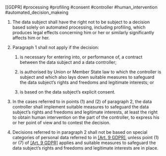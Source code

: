 [[GDPR] #processing  #profiling  #consent #controller #human_intervention #automated_decision_makeing

1. The data subject shall have the right not to be subject to a decision based solely on automated processing, including profiling, which produces legal effects concerning him or her or similarly significantly affects him or her.

2. Paragraph 1 shall not apply if the decision:

	
	1. is necessary for entering into, or performance of, a contract between the data subject and a data controller;
	
	2. is authorised by Union or Member State law to which the controller is subject and which also lays down suitable measures to safeguard the data subject’s rights and freedoms and legitimate interests; or
	
	3. is based on the data subject’s explicit consent.


2. In the cases referred to in points (1) and (2) of paragraph 2, the data controller shall implement suitable measures to safeguard the data subject’s rights and freedoms and legitimate interests, at least the right to obtain human intervention on the part of the controller, to express his or her point of view and to contest the decision.

3. Decisions referred to in paragraph 2 shall not be based on special categories of personal data referred to in [[Art. 9 GDPR]](1), unless point (1) or (7) of [[Art. 9 GDPR]](2) applies and suitable measures to safeguard the data subject’s rights and freedoms and legitimate interests are in place.

